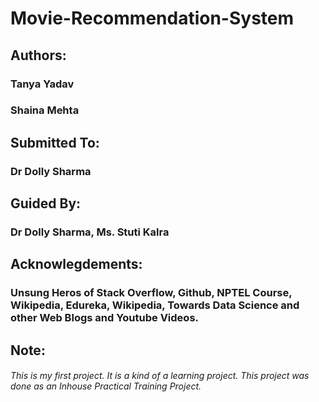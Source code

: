# Movie-Recommendation-System
## Authors:
### Tanya Yadav
### Shaina Mehta
## Submitted To:
### Dr Dolly Sharma 
## Guided By:
### Dr Dolly Sharma, Ms. Stuti Kalra
## Acknowlegdements:
### Unsung Heros of Stack Overflow, Github, NPTEL Course, Wikipedia, Edureka, Wikipedia, Towards Data Science and other Web Blogs and Youtube Videos.
## Note:
###### This is my first project. It is a kind of a learning project. This project was done as an Inhouse Practical Training Project.  

